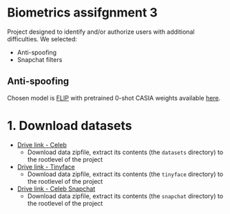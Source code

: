 
# Biometrics assifgnment 3

Project designed to identify and/or authorize users with additional difficulties. We selected:
* Anti-spoofing
* Snapchat filters



## Anti-spoofing

Chosen model is [FLIP](https://github.com/koushiksrivats/FLIP/tree/main?tab=readme-ov-file) with pretrained 0-shot CASIA weights available [here](https://github.com/koushiksrivats/FLIP/blob/main/docs/model_zoo.md).



# 1. Download datasets

- [Drive link - Celeb](https://drive.google.com/file/d/1CsOfjCmzmUC2iWgHMI6R7nsikL-sMpUA/view?usp=sharing)
    - Download data zipfile, extract its contents (the `datasets` directory) to the rootlevel of the project 
- [Drive link - Tinyface](https://drive.google.com/file/d/1xTZc7lNmWN33ECO2AKH6FycGdiqIK7W0/view)
    - Download data zipfile, extract its contents (the `tinyface` directory) to the rootlevel of the project 
- [Drive link - Celeb Snapchat](https://drive.google.com/file/d/16f91usbx6oPLL_nfEgSJGxdSYBiCfTsG/view?usp=sharing)
    - Download data zipfile, extract its contents (the `snapchat` directory) to the rootlevel of the project 

